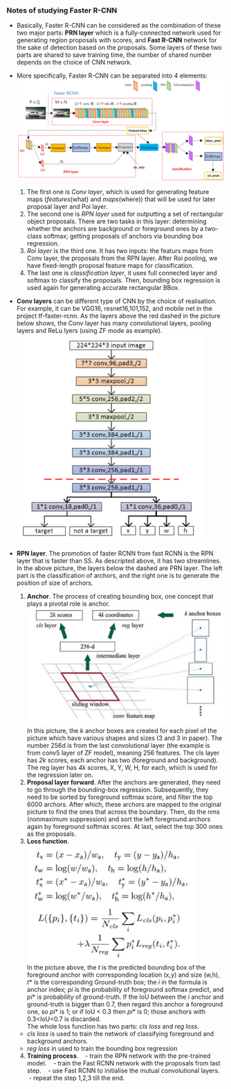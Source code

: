### Notes of studying Faster R-CNN
+ Basically, Faster R-CNN can be considered as the combination of these two major parts: **PRN layer** which is a fully-connected network used for generating region proposals with scores, and **Fast R-CNN** network for the sake of detection based on the proposals. Some layers of these two parts are shared to save training time, the number of shared number depends on the choice of CNN network.

+ More specifically, Faster R-CNN can be separated into 4 elements:![Faster RCNN](3282.png "Faster RCNN")
  1. The first one is _Conv layer_, which is used for generating feature maps (*features*(what) and *maps*(where)) that will be used for later proposal layer and Poi layer.
  1. The second one is _RPN layer_ used for outputting a set of rectangular object proposals. There are two tasks in this layer: determining whether the anchors are background or foreground ones by a two-class softmax; getting proposals of anchors via bounding box regression.
  1. _Roi layer_ is the third one. It has two inputs: the featurs maps from Conv layer, the proposals from the RPN layer. After Roi pooling, we have fixed-length proposal feature maps for classification.
  1. The last one is _classification layer_, it uses full connected layer and softmax to classify the proposals. Then, bounding box regression is used again for generating accurate rectangular BBox.

+ **Conv layers** can be different type of CNN by the choice of realisation. For example, it can be VGG16, resnet16,101,152, and mobile net in the project tf-faster-rcnn. As the layers above the red dashed in the picture below shows, the Conv layer has many convolutional layers, pooling layers and ReLu lyers (using ZF mode as example).<br>![](3285.png)<br>

+ **RPN layer**. The promotion of faster RCNN from fast RCNN is the RPN layer that is faster than SS. As descripted above, it has two streamlines. In the above picture, the layers below the dashed are PRN layer. The left part is the classification of archors, and the right one is to generate the position of size of archors.
  1. **Anchor**. The process of creating bounding box, one concept that plays a pivotal role is anchor. ![](3284.png)
  <br>In this picture, the *k* anchor boxes are created for each pixel of the picture which have various shapes and sizes (3 and 3 in paper). The number 256d is from the last convolutional layer (the example is from conv5 layer of ZF model), meaning 256 features. The cls layer has *2k* scores, each anchor has two (foreground and background). The reg layer has *4k* scores, X, Y, W, H, for each, which is used for the regression later on.
  2. **Proposal layer forward**. After the anchors are generated, they need to go through the bounding-box regression. Subsequently, they need to be sorted by foreground softmax score, and filter the top 6000 archors. After which, these archors are mapped to the original picture to find the ones that across the boundary. Then, do the nms (nonmaximum suppression) and sort the left foreground archors again by foreground softmax scores. At last, select the top 300 ones as the proposals.
  3. **Loss function**. <br>![](3286.png)<br>In the picture above, the *t* is the predicted bounding box of the foreground anchor with corresponding location (x,y) and size (w,h), *t*\* is the corresponding Ground-truth box; the *i* in the formula is anchor index; *pi* is the probability of foreground softmax predict, and *pi*\* is probability of ground-truth. If the IoU between the *i* anchor and ground-truth is bigger than 0.7, then regard this anchor a foreground one, so *pi*\* is 1; or if IoU < 0.3 then *pi*\* is 0; those anchors with 0.3<IoU<0.7 is discarded.<br> The whole loss function has two parts: *cls loss* and *reg loss*.
    - *cls loss* is used to train the network of classifying foreground and background anchors.
    - *reg loss* in used to train the bounding box regression
  4. **Training process**.
    - train the RPN network with the pre-trained model.
    - train the Fast RCNN network with the proposals from last step.
    - use Fast RCNN to initialise the mutual convolutional layers.
    - repeat the step 1,2,3 till the end.
